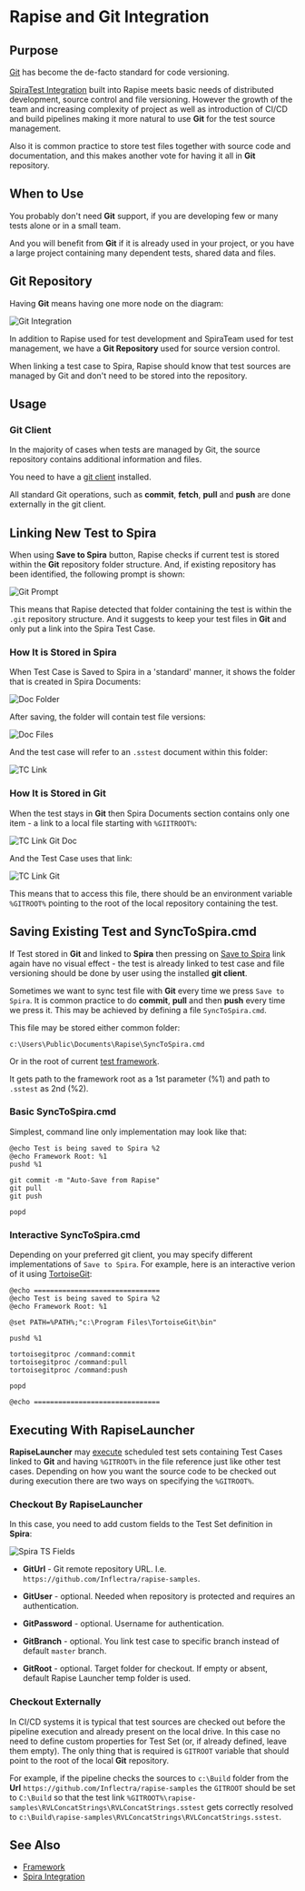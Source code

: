 # Rapise and Git Integration

## Purpose

[Git](https://git-scm.com/) has become the de-facto standard for code versioning.

[SpiraTest Integration](spiratest_integration.md) built into Rapise meets basic needs of distributed development, source control and file versioning. However the growth of the team and increasing complexity of project as well as introduction of CI/CD and build pipelines making it more natural to use **Git** for the test source management.

Also it is common practice to store test files together with source code and documentation, and this makes another vote for having it all in **Git** repository.

## When to Use

You probably don't need **Git** support, if you are developing few or many tests alone or in a small team.

And you will benefit from **Git** if it is already used in your project, or you have a large project containing many dependent tests, shared data and files.

## Git Repository

Having **Git** means having one more node on the diagram:

![Git Integration](img/git_integration_overview.png)

In addition to Rapise used for test development and SpiraTeam used for test management, we have a **Git Repository** used for source version control.

When linking a test case to Spira, Rapise should know that test sources are managed by Git and don't need to be stored into the repository.

## Usage

### Git Client

In the majority of cases when tests are managed by Git, the source repository contains additional information and files.

You need to have a [git client](https://git-scm.com/download/gui/windows) installed.

All standard Git operations, such as **commit**, **fetch**, **pull** and **push** are done externally in the git client.

## Linking New Test to Spira

When using **Save to Spira** button, Rapise checks if current test is stored within the **Git** repository folder structure. And, if existing repository has been identified, the following prompt is shown:

![Git Prompt](img/git_integration_existing_repository.png)

This means that Rapise detected that folder containing the test is within the `.git` repository structure. And it suggests to keep your test files in **Git** and only put a link into the Spira Test Case.

### How It is Stored in Spira

When Test Case is Saved to Spira in a 'standard' manner, it shows the folder that is created in Spira Documents:

![Doc Folder](img/git_integration_documents_folder.png)

After saving, the folder will contain test file versions:

![Doc Files](img/git_integration_documents_files.png)

And the test case will refer to an `.sstest` document within this folder:

![TC Link](img/git_integration_spira_tc.png)

### How It is Stored in Git

When the test stays in **Git** then Spira Documents section contains only one item - a link to a local file starting with `%GIITROOT%`:

![TC Link Git Doc](img/git_integration_doc_link.png)

And the Test Case uses that link:

![TC Link Git](img/git_integration_git_tc.png)

This means that to access this file, there should be an environment variable `%GITROOT%` pointing to the root of the local repository containing the test.

## Saving Existing Test and SyncToSpira.cmd

If Test stored in **Git** and linked to **Spira** then pressing on [Save to Spira](spiratest_integration.md#saving-a-test-to-spiratest) link again have no visual effect - the test is already linked to test case and file versioning should be done by user using the installed **git client**.

Sometimes we want to sync test file with **Git** every time we press `Save to Spira`. It is common practice to do **commit**, **pull** and then **push** every time we press it. This may be achieved by defining a file `SyncToSpira.cmd`.

This file may be stored either common folder:

`c:\Users\Public\Documents\Rapise\SyncToSpira.cmd`

Or in the root of current [test framework](../Intro/framework.md).

It gets path to the framework root as a 1st parameter (%1) and path to `.sstest` as 2nd (%2).

### Basic SyncToSpira.cmd
Simplest, command line only implementation may look like that:

```
@echo Test is being saved to Spira %2
@echo Framework Root: %1
pushd %1

git commit -m "Auto-Save from Rapise"
git pull
git push

popd
```

### Interactive SyncToSpira.cmd

Depending on your preferred git client, you may specify different implementations of `Save to Spira`. For example, here is an interactive verion of it using [TortoiseGit](https://tortoisegit.org/):

```
@echo ===============================
@echo Test is being saved to Spira %2
@echo Framework Root: %1

@set PATH=%PATH%;"c:\Program Files\TortoiseGit\bin"

pushd %1

tortoisegitproc /command:commit
tortoisegitproc /command:pull
tortoisegitproc /command:push

popd

@echo ===============================
```

## Executing With RapiseLauncher

**RapiseLauncher** may [execute](spiratest_integration.md#executing-the-test-sets) scheduled test sets containing Test Cases linked to **Git** and having `%GITROOT%` in the file reference just like other test cases. Depending on how you want the source code to be checked out during execution there are two ways on specifying the `%GITROOT%`.

### Checkout By RapiseLauncher

In this case, you need to add custom fields to the Test Set definition in **Spira**:

![Spira TS Fields](img/git_integration_git_tsprops.png)

* **GitUrl** - Git remote repository URL. I.e. `https://github.com/Inflectra/rapise-samples`.

* **GitUser** - optional. Needed when repository is protected and requires an authentication.

* **GitPassword** - optional. Username for authentication.

* **GitBranch** - optional. You link test case to specific branch instead of default `master` branch.

* **GitRoot** - optional. Target folder for checkout. If empty or absent, default Rapise Launcher temp folder is used.

### Checkout Externally

In CI/CD systems it is typical that test sources are checked out before the pipeline execution and already present on the local drive. In this case no need to define custom properties for Test Set (or, if already defined, leave them empty). The only thing that is required is `GITROOT` variable that should point to the root of the local **Git** repository.

For example, if the pipeline checks the sources to `c:\Build` folder from the **Url** `https://github.com/Inflectra/rapise-samples` the `GITROOT` should be set to `C:\Build` so that the test link `%GITROOT%\rapise-samples\RVLConcatStrings\RVLConcatStrings.sstest` gets correctly resolved to `c:\Build\rapise-samples\RVLConcatStrings\RVLConcatStrings.sstest`.

## See Also

* [Framework](..\Intro\framework.md)
* [Spira Integration](spiratest_integration.md)